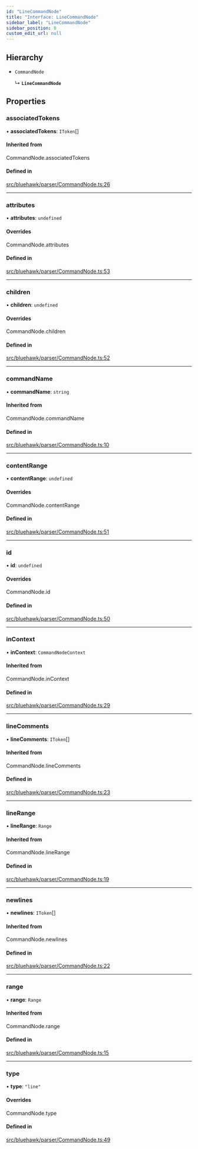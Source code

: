 ```yaml
---
id: "LineCommandNode"
title: "Interface: LineCommandNode"
sidebar_label: "LineCommandNode"
sidebar_position: 0
custom_edit_url: null
---
```


## Hierarchy

- `CommandNode`

  ↳ **`LineCommandNode`**

## Properties

### associatedTokens

• **associatedTokens**: `IToken`[]

#### Inherited from

CommandNode.associatedTokens

#### Defined in

[src/bluehawk/parser/CommandNode.ts:26](https://github.com/mongodben/Bluehawk/blob/d355b52/src/bluehawk/parser/CommandNode.ts#L26)

___

### attributes

• **attributes**: `undefined`

#### Overrides

CommandNode.attributes

#### Defined in

[src/bluehawk/parser/CommandNode.ts:53](https://github.com/mongodben/Bluehawk/blob/d355b52/src/bluehawk/parser/CommandNode.ts#L53)

___

### children

• **children**: `undefined`

#### Overrides

CommandNode.children

#### Defined in

[src/bluehawk/parser/CommandNode.ts:52](https://github.com/mongodben/Bluehawk/blob/d355b52/src/bluehawk/parser/CommandNode.ts#L52)

___

### commandName

• **commandName**: `string`

#### Inherited from

CommandNode.commandName

#### Defined in

[src/bluehawk/parser/CommandNode.ts:10](https://github.com/mongodben/Bluehawk/blob/d355b52/src/bluehawk/parser/CommandNode.ts#L10)

___

### contentRange

• **contentRange**: `undefined`

#### Overrides

CommandNode.contentRange

#### Defined in

[src/bluehawk/parser/CommandNode.ts:51](https://github.com/mongodben/Bluehawk/blob/d355b52/src/bluehawk/parser/CommandNode.ts#L51)

___

### id

• **id**: `undefined`

#### Overrides

CommandNode.id

#### Defined in

[src/bluehawk/parser/CommandNode.ts:50](https://github.com/mongodben/Bluehawk/blob/d355b52/src/bluehawk/parser/CommandNode.ts#L50)

___

### inContext

• **inContext**: `CommandNodeContext`

#### Inherited from

CommandNode.inContext

#### Defined in

[src/bluehawk/parser/CommandNode.ts:29](https://github.com/mongodben/Bluehawk/blob/d355b52/src/bluehawk/parser/CommandNode.ts#L29)

___

### lineComments

• **lineComments**: `IToken`[]

#### Inherited from

CommandNode.lineComments

#### Defined in

[src/bluehawk/parser/CommandNode.ts:23](https://github.com/mongodben/Bluehawk/blob/d355b52/src/bluehawk/parser/CommandNode.ts#L23)

___

### lineRange

• **lineRange**: `Range`

#### Inherited from

CommandNode.lineRange

#### Defined in

[src/bluehawk/parser/CommandNode.ts:19](https://github.com/mongodben/Bluehawk/blob/d355b52/src/bluehawk/parser/CommandNode.ts#L19)

___

### newlines

• **newlines**: `IToken`[]

#### Inherited from

CommandNode.newlines

#### Defined in

[src/bluehawk/parser/CommandNode.ts:22](https://github.com/mongodben/Bluehawk/blob/d355b52/src/bluehawk/parser/CommandNode.ts#L22)

___

### range

• **range**: `Range`

#### Inherited from

CommandNode.range

#### Defined in

[src/bluehawk/parser/CommandNode.ts:15](https://github.com/mongodben/Bluehawk/blob/d355b52/src/bluehawk/parser/CommandNode.ts#L15)

___

### type

• **type**: ``"line"``

#### Overrides

CommandNode.type

#### Defined in

[src/bluehawk/parser/CommandNode.ts:49](https://github.com/mongodben/Bluehawk/blob/d355b52/src/bluehawk/parser/CommandNode.ts#L49)
